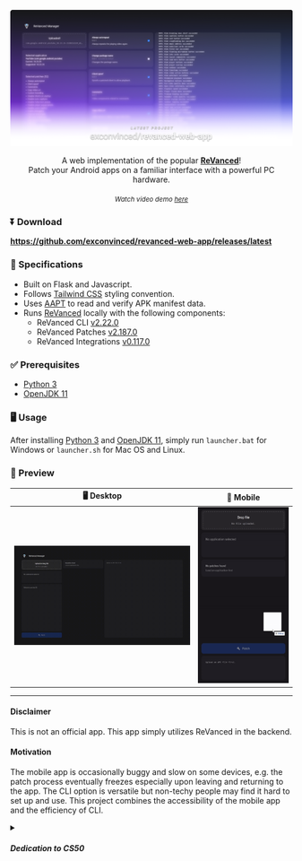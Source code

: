 [![Watch the video](./.preview/banner.png)](https://youtu.be/-MK7L0JYTxU)

<p align="center">
A web implementation of the popular <a href="https://github.com/ReVanced"><b>ReVanced</b></a>! <br>
Patch your Android apps on a familiar interface with a powerful PC hardware.
<br><br>
<small>
    <i>Watch video demo <a href="https://youtu.be/-MK7L0JYTxU">here</a></i>
</small>

</p>

### ⏬ Download
**https://github.com/exconvinced/revanced-web-app/releases/latest**


### 🔧 Specifications

- Built on Flask and Javascript.
- Follows [Tailwind CSS](https://tailwindcss.com/) styling convention.
- Uses [AAPT](https://github.com/exconvinced/aapt) to read and verify APK manifest data.
- Runs [ReVanced](https://github.com/ReVanced) locally with the following components:
  - ReVanced CLI [v2.22.0](https://github.com/ReVanced/revanced-cli/releases/tag/v2.22.0)
  - ReVanced Patches [v2.187.0](https://github.com/ReVanced/revanced-patches/releases/tag/v2.187.0)
  - ReVanced Integrations [v0.117.0](https://github.com/ReVanced/revanced-integrations/releases/tag/v0.117.0)

### ✅ Prerequisites
- [Python 3](https://www.python.org/downloads/release/python-3106/)
- [OpenJDK 11](https://jdk.java.net/archive/)

### 🖥️ Usage
After installing [Python 3](https://www.python.org/downloads/release/python-3106/) and [OpenJDK 11](https://jdk.java.net/archive/), simply run `launcher.bat` for Windows or `launcher.sh` for Mac OS and Linux.

### 👀 Preview

<!-- <img width="76%" alt="ReVanced Manager application displayed on a hand-held device" src="./.preview/demo.gif"/>
<img width="21%" src="./.preview/demo-mobile.gif" /> -->

| 🖥️ Desktop | 📱 Mobile |
|:-:|:-:|
| ![image](./.preview/demo.gif) | ![image](./.preview/demo-mobile.gif) |


---
#### Disclaimer
This is not an official app. This app simply utilizes ReVanced in the backend.

#### Motivation

The mobile app is occasionally buggy and slow on some devices,
e.g. the patch process eventually freezes especially upon leaving and returning to the app. 
The CLI option is versatile but non-techy people may find it hard to set up and use.
This project combines the accessibility of the mobile app and the efficiency of CLI.

<details>
<summary><h5>Dedication to CS50</h5></summary>
  I needed to build something for the <a href="https://www.edx.org/course/introduction-computer-science-harvardx-cs50x">CS50</a> final project.
  I completed this project in 3 days, thanks to ChatGPT for helping me troubleshoot errors.
  This is relatively easier than solving the Tideman problem set!
  <br><br>
  I learned a lot about the communication logic between `app.routes` in Flask and `event.sources` in Javascript. 
  I should study proper coding paradigms for writing cleaner code for my next project.
</details>
